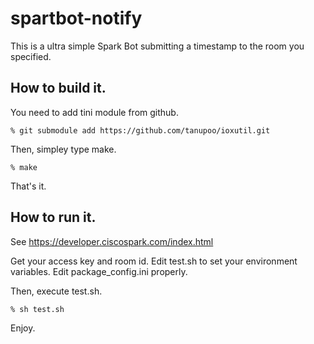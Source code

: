 spartbot-notify
===============

This is a ultra simple Spark Bot submitting a timestamp
to the room you specified.

## How to build it.

You need to add tini module from github.

    % git submodule add https://github.com/tanupoo/ioxutil.git

Then, simpley type make.

    % make

That's it.

## How to run it.

See https://developer.ciscospark.com/index.html

Get your access key and room id.
Edit test.sh to set your environment variables.
Edit package_config.ini properly.

Then, execute test.sh.

    % sh test.sh

Enjoy.
